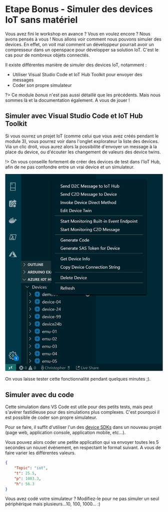 # Etape Bonus - Simuler des devices IoT sans matériel

Vous avez fini le workshop en avance ? Vous en voulez encore ? 
Nous avons pensés à vous ! Nous allons voir comment nous pouvons simuler des devices.
En effet, on voit mal comment un développeur pourrait avoir un compresseur dans un 
openspace pour développer sa solution IoT. C'est le cas pour de nombreux objets connectés.

Il existe différentes manière de simuler des devices IoT, notamment : 
- Utiliser Visual Studio Code et IoT Hub Toolkit pour envoyer des messages
- Coder son propre simulateur 

?> Ce module _bonus_ n'est pas aussi détaillé que les précédents. Mais nous sommes là
et la documentation également. A vous de jouer !

## Simuler avec Visual Studio Code et IoT Hub Toolkit

Si vous ouvrez un projet IoT (comme celui que vous avez créés pendant le module 3),
vous pourrez voir dans l'onglet explorateur la liste des devices. Via un clic droit,
vous aurez alors la possibilité d'envoyer un message à la place du device, 
ou d'écouter les changement de valeurs des device twins.

!> On vous conseille fortement de créer des devices de test dans l'IoT Hub, 
afin de ne pas confondre entre un vrai device et un simulateur.

![](img/simulation-vscode.png)

On vous laisse tester cette fonctionnalité pendant quelques minutes ;).

## Simuler avec du code

Cette simulation dans VS Code est utile pour des petits tests, mais peut s'avérer fastidieuse
pour des simulations plus complexes. C'est pourquoi il est possible de coder son propre simulateur.

Pour se faire, il suffit d'utiliser l'un des [device SDKs](https://docs.microsoft.com/en-us/azure/iot-hub/iot-hub-devguide-sdks#azure-iot-hub-device-sdks?wt.mc_id=blinkingsimulator-github-chmaneu) dans
un nouveau projet (page web, application console, application mobile, etc...).

Vous pouvez alors coder une petite application qui va envoyer toutes les 5 secondes un nouvel événement, 
en respectant le format suivant. A vous de faire varier les différentes valeurs.

```json
{
    "Topic": "iot", 
    "t": 25.5,
    "p": 1003.3,
    "h": 56.3
}
```

Vous avez codé votre simulateur ? Modifiez-le pour ne pas simuler un seul périphérique
mais plusieurs...10, 100, 1000... :)
